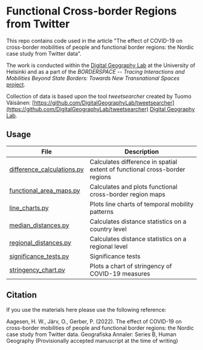 # Functional Cross-border Regions from Twitter
This repo contains code used in the article "The effect of COVID-19 on cross-border mobilities of people and functional border regions: the Nordic case study from Twitter data".

The work is conducted within the [Digital Geography Lab](https://www2.helsinki.fi/en/researchgroups/digital-geography-lab) at the University of Helsinki and as a part of the *BORDERSPACE -- Tracing Interactions and Mobilities Beyond State Borders: Towards New Transnational Spaces* [project](https://www2.helsinki.fi/en/researchgroups/digital-geography-lab/mobilities-and-interactions-of-people-crossing-state-borders-big-data-to-reveal-transnational-people-and-spaces).

Collection of data is based upon the tool *tweetsearcher* created by Tuomo Väisänen: [https://github.com/DigitalGeographyLab/tweetsearcher](https://github.com/DigitalGeographyLab/tweetsearcher)
[Digital Geography Lab](https://www2.helsinki.fi/en/researchgroups/digital-geography-lab). 


## Usage

| File | Description |
| ---- | ----------- |
| [difference_calculations.py](difference_calculations.py) | Calculates difference in spatial extent of functional cross-border regions |
| [functional_area_maps.py](functional_area_maps.py) | Calculates and plots functional cross-border region maps |
| [line_charts.py](line_charts.py) | Plots line charts of temporal mobility patterns |
| [median_distances.py](median_distances.py) | Calculates distance statistics on a country level |
| [regional_distances.py](regional_distances.py) | Calculates distance statistics on a regional level |
| [significance_tests.py](significance_tests.py) | Significance tests |
| [stringency_chart.py](stringency_chart.py) | Plots a chart of stringency of COVID-19 measures |

## Citation

If you use the materials here please use the following reference:

Aagesen, H. W., Järv, O., Gerber, P. (2022). The effect of COVID-19 on cross-border mobilities of people and functional border regions: the Nordic case study from Twitter data. Geografiska Annaler: Series B, Human Geography (Provisionally accepted manuscript at the time of writing)
